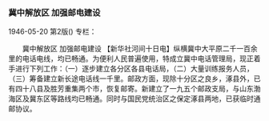 ### 冀中解放区  加强邮电建设

1946-05-20
第2版()
专栏：

　　冀中解放区
    加强邮电建设
    【新华社河间十日电】纵横冀中大平原二千一百余里的电话电线，均已畅通。为便利人民普遍使用，特成立冀中电话管理局，现正着手进行下列工作：（一）逐步建立各分区各县电话局，（二）大量训练报务人员，（三）筹备建立新长途电话线一千里。邮政方面，现除十分区之良乡，涿县外，已有四十八县及胜芳重集两个市，恢复邮寄。新建立了一九五个邮政支局，与山东渤海区及冀东区等路线均已畅通。同时与国民党统治区之保定涿县两地，已获临时通邮协议。
